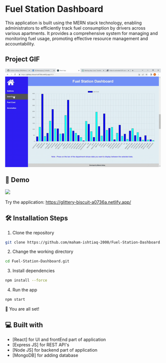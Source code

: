 # Fuel Station Dashboard

This application is built using the MERN stack technology, enabling administrators to efficiently track fuel consumption by drivers across various apartments. It provides a comprehensive system for managing and monitoring fuel usage, promoting effective resource management and accountability.


## Project GIF

<div class="gif-container" style="display: flex; justify-content: center; margin-left: auto; margin-right: auto;">
    <img src="./fuelStationGIF.gif" alt="Alt Text">
</div>

## 🚀 Demo

<a href="https://rahuldkjain.github.io/gh-profile-readme-generator" target="blank">
<img src="https://img.shields.io/website?url=https%3A%2F%2Frahuldkjain.github.io%2Fgh-profile-readme-generator&logo=github&style=flat-square" />
</a>

Try the application: https://glittery-biscuit-a0736a.netlify.app/


## 🛠️ Installation Steps

1. Clone the repository

```bash
git clone https://github.com/maham-ishtiaq-2000/Fuel-Station-Dashboard.git
```

2. Change the working directory

```bash
cd Fuel-Station-Dashboard.git
```

3. Install dependencies

```bash
npm install --force
```

4. Run the app

```bash
npm start
```

🌟 You are all set!

## 💻 Built with

- [React] for UI and frontEnd part of application
- [Express JS] for REST API's
- [Node JS] for backend part of application
- [MongoDB] for adding database
